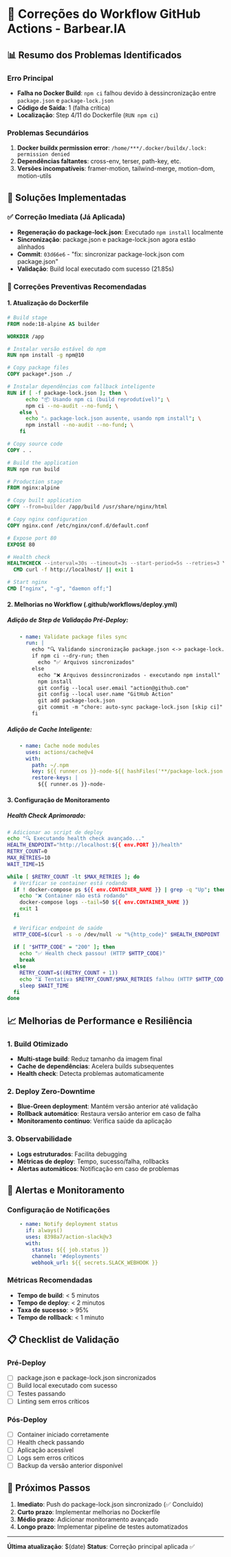 # 🔧 Correções do Workflow GitHub Actions - Barbear.IA

## 📊 Resumo dos Problemas Identificados

### Erro Principal
- **Falha no Docker Build**: `npm ci` falhou devido à dessincronização entre `package.json` e `package-lock.json`
- **Código de Saída**: 1 (falha crítica)
- **Localização**: Step 4/11 do Dockerfile (`RUN npm ci`)

### Problemas Secundários
1. **Docker buildx permission error**: `/home/***/.docker/buildx/.lock: permission denied`
2. **Dependências faltantes**: cross-env, terser, path-key, etc.
3. **Versões incompatíveis**: framer-motion, tailwind-merge, motion-dom, motion-utils

## 🎯 Soluções Implementadas

### ✅ Correção Imediata (Já Aplicada)
- **Regeneração do package-lock.json**: Executado `npm install` localmente
- **Sincronização**: package.json e package-lock.json agora estão alinhados
- **Commit**: `03d66e6` - "fix: sincronizar package-lock.json com package.json"
- **Validação**: Build local executado com sucesso (21.85s)

### 🔄 Correções Preventivas Recomendadas

#### 1. Atualização do Dockerfile
```dockerfile
# Build stage
FROM node:18-alpine AS builder

WORKDIR /app

# Instalar versão estável do npm
RUN npm install -g npm@10

# Copy package files
COPY package*.json ./

# Instalar dependências com fallback inteligente
RUN if [ -f package-lock.json ]; then \
      echo "📦 Usando npm ci (build reprodutível)"; \
      npm ci --no-audit --no-fund; \
    else \
      echo "⚠️ package-lock.json ausente, usando npm install"; \
      npm install --no-audit --no-fund; \
    fi

# Copy source code
COPY . .

# Build the application
RUN npm run build

# Production stage
FROM nginx:alpine

# Copy built application
COPY --from=builder /app/build /usr/share/nginx/html

# Copy nginx configuration
COPY nginx.conf /etc/nginx/conf.d/default.conf

# Expose port 80
EXPOSE 80

# Health check
HEALTHCHECK --interval=30s --timeout=3s --start-period=5s --retries=3 \
  CMD curl -f http://localhost/ || exit 1

# Start nginx
CMD ["nginx", "-g", "daemon off;"]
```

#### 2. Melhorias no Workflow (.github/workflows/deploy.yml)

##### Adição de Step de Validação Pré-Deploy:
```yaml
    - name: Validate package files sync
      run: |
        echo "🔍 Validando sincronização package.json <-> package-lock.json"
        if npm ci --dry-run; then
          echo "✅ Arquivos sincronizados"
        else
          echo "❌ Arquivos dessincronizados - executando npm install"
          npm install
          git config --local user.email "action@github.com"
          git config --local user.name "GitHub Action"
          git add package-lock.json
          git commit -m "chore: auto-sync package-lock.json [skip ci]" || echo "Nenhuma alteração necessária"
        fi
```

##### Adição de Cache Inteligente:
```yaml
    - name: Cache node modules
      uses: actions/cache@v4
      with:
        path: ~/.npm
        key: ${{ runner.os }}-node-${{ hashFiles('**/package-lock.json') }}
        restore-keys: |
          ${{ runner.os }}-node-
```

#### 3. Configuração de Monitoramento

##### Health Check Aprimorado:
```bash
# Adicionar ao script de deploy
echo "🔍 Executando health check avançado..."
HEALTH_ENDPOINT="http://localhost:${{ env.PORT }}/health"
RETRY_COUNT=0
MAX_RETRIES=10
WAIT_TIME=15

while [ $RETRY_COUNT -lt $MAX_RETRIES ]; do
  # Verificar se container está rodando
  if ! docker-compose ps ${{ env.CONTAINER_NAME }} | grep -q "Up"; then
    echo "❌ Container não está rodando"
    docker-compose logs --tail=50 ${{ env.CONTAINER_NAME }}
    exit 1
  fi
  
  # Verificar endpoint de saúde
  HTTP_CODE=$(curl -s -o /dev/null -w "%{http_code}" $HEALTH_ENDPOINT || echo "000")
  
  if [ "$HTTP_CODE" = "200" ]; then
    echo "✅ Health check passou! (HTTP $HTTP_CODE)"
    break
  else
    RETRY_COUNT=$((RETRY_COUNT + 1))
    echo "⏳ Tentativa $RETRY_COUNT/$MAX_RETRIES falhou (HTTP $HTTP_CODE), aguardando ${WAIT_TIME}s..."
    sleep $WAIT_TIME
  fi
done
```

## 📈 Melhorias de Performance e Resiliência

### 1. Build Otimizado
- **Multi-stage build**: Reduz tamanho da imagem final
- **Cache de dependências**: Acelera builds subsequentes
- **Health check**: Detecta problemas automaticamente

### 2. Deploy Zero-Downtime
- **Blue-Green deployment**: Mantém versão anterior até validação
- **Rollback automático**: Restaura versão anterior em caso de falha
- **Monitoramento contínuo**: Verifica saúde da aplicação

### 3. Observabilidade
- **Logs estruturados**: Facilita debugging
- **Métricas de deploy**: Tempo, sucesso/falha, rollbacks
- **Alertas automáticos**: Notificação em caso de problemas

## 🚨 Alertas e Monitoramento

### Configuração de Notificações
```yaml
    - name: Notify deployment status
      if: always()
      uses: 8398a7/action-slack@v3
      with:
        status: ${{ job.status }}
        channel: '#deployments'
        webhook_url: ${{ secrets.SLACK_WEBHOOK }}
```

### Métricas Recomendadas
- **Tempo de build**: < 5 minutos
- **Tempo de deploy**: < 2 minutos
- **Taxa de sucesso**: > 95%
- **Tempo de rollback**: < 1 minuto

## 📋 Checklist de Validação

### Pré-Deploy
- [ ] package.json e package-lock.json sincronizados
- [ ] Build local executado com sucesso
- [ ] Testes passando
- [ ] Linting sem erros críticos

### Pós-Deploy
- [ ] Container iniciado corretamente
- [ ] Health check passando
- [ ] Aplicação acessível
- [ ] Logs sem erros críticos
- [ ] Backup da versão anterior disponível

## 🔄 Próximos Passos

1. **Imediato**: Push do package-lock.json sincronizado (✅ Concluído)
2. **Curto prazo**: Implementar melhorias no Dockerfile
3. **Médio prazo**: Adicionar monitoramento avançado
4. **Longo prazo**: Implementar pipeline de testes automatizados

---
**Última atualização**: $(date)
**Status**: Correção principal aplicada ✅